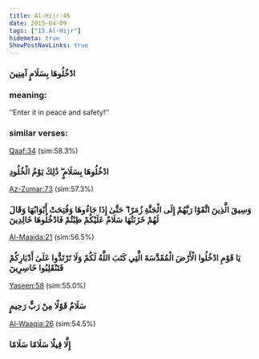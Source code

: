 ```yaml
---
title: Al-Hijr:46
date: 2015-04-09
tags: ["15.Al-Hijr"]
hidemeta: true 
ShowPostNavLinks: true 
---
```

### ادْخُلُوهَا بِسَلَامٍ آمِنِينَ
### meaning: 
‘‘Enter it in peace and safety!’’
### similar verses: 

[Qaaf:34](/50/34) (sim:58.3%)

### ادْخُلُوهَا بِسَلَامٍ ۖ ذَٰلِكَ يَوْمُ الْخُلُودِ

[Az-Zumar:73](/39/73) (sim:57.3%)

### وَسِيقَ الَّذِينَ اتَّقَوْا رَبَّهُمْ إِلَى الْجَنَّةِ زُمَرًا ۖ حَتَّىٰ إِذَا جَاءُوهَا وَفُتِحَتْ أَبْوَابُهَا وَقَالَ لَهُمْ خَزَنَتُهَا سَلَامٌ عَلَيْكُمْ طِبْتُمْ فَادْخُلُوهَا خَالِدِينَ

[Al-Maaida:21](/5/21) (sim:56.5%)

### يَا قَوْمِ ادْخُلُوا الْأَرْضَ الْمُقَدَّسَةَ الَّتِي كَتَبَ اللَّهُ لَكُمْ وَلَا تَرْتَدُّوا عَلَىٰ أَدْبَارِكُمْ فَتَنْقَلِبُوا خَاسِرِينَ

[Yaseen:58](/36/58) (sim:55.0%)

### سَلَامٌ قَوْلًا مِنْ رَبٍّ رَحِيمٍ

[Al-Waaqia:26](/56/26) (sim:54.5%)

### إِلَّا قِيلًا سَلَامًا سَلَامًا
